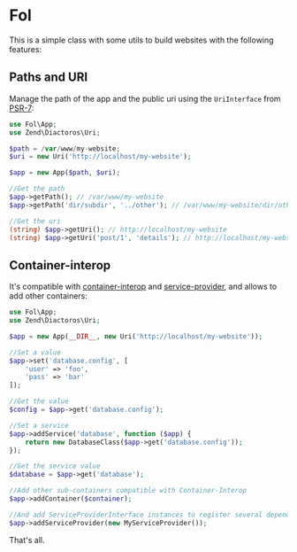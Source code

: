 # Fol

This is a simple class with some utils to build websites with the following features:

## Paths and URI

Manage the path of the app and the public uri using the `UriInterface` from [PSR-7](http://www.php-fig.org/psr/psr-7/):

```php
use Fol\App;
use Zend\Diactoros\Uri;

$path = /var/www/my-website;
$uri = new Uri('http://localhost/my-website');

$app = new App($path, $uri);

//Get the path
$app->getPath(); // /var/www/my-website
$app->getPath('dir/subdir', '../other'); // /var/www/my-website/dir/other

//Get the uri
(string) $app->getUri(); // http://localhost/my-website
(string) $app->getUri('post/1', 'details'); // http://localhost/my-website/post/1/ver
```

## Container-interop

It's compatible with [container-interop](https://github.com/container-interop/container-interop) and [service-provider](https://github.com/container-interop/service-provider), and allows to add other containers:

```php
use Fol\App;
use Zend\Diactoros\Uri;

$app = new App(__DIR__, new Uri('http://localhost/my-website'));

//Set a value
$app->set('database.config', [
    'user' => 'foo',
    'pass' => 'bar'
]);

//Get the value
$config = $app->get('database.config');

//Set a service
$app->addService('database', function ($app) {
    return new DatabaseClass($app->get('database.config'));
});

//Get the service value
$database = $app->get('database');

//Add other sub-containers compatible with Container-Interop
$app->addContainer($container);

//And add ServiceProviderInterface instances to register several dependencies
$app->addServiceProvider(new MyServiceProvider());
```

That's all.
